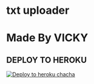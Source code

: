 # txt uploader

# Made By VICKY


## DEPLOY TO HEROKU


[![Deploy to heroku chacha](https://www.herokucdn.com/deploy/button.svg)](https://dashboard.heroku.com/new?template=https://github.com/mrkarad45/tiger-txt-ADVANCED)

